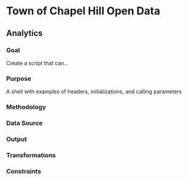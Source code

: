 # Town of Chapel Hill Open Data

## Analytics

### Goal 
Create a script that can...

### Purpose
A shell with examples of headers, initializations, and calling parameters

### Methodology 

### Data Source

### Output 

### Transformations

### Constraints
